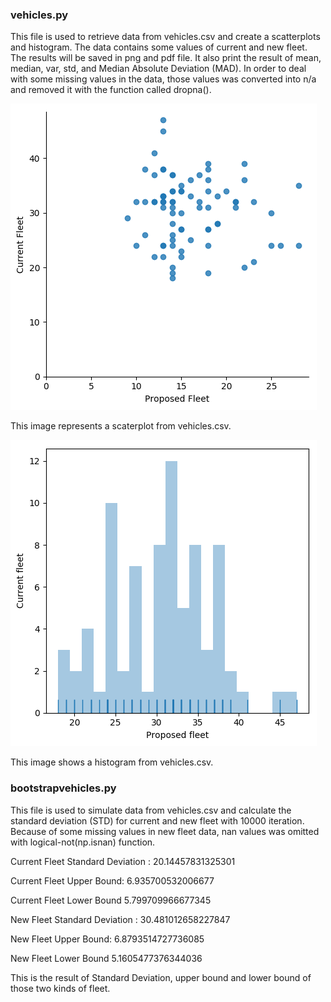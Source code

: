 ### vehicles.py

This file is used to retrieve data from vehicles.csv and create a scatterplots and histogram. The data contains some values of current and new fleet. The results will be saved in png and pdf file. It also print the result of mean, median, var, std, and Median Absolute Deviation (MAD). In order to deal with some missing values in the data, those values was converted into n/a and removed it with the function called dropna(). 

![logo](./vehiclesscaterplot.png?raw=true)

This image represents a scaterplot from vehicles.csv.

![logo](./vehicleshistogram.png?raw=true)

This image shows a histogram from vehicles.csv.



### bootstrapvehicles.py

This file is used to simulate data from vehicles.csv and calculate the standard deviation (STD) for current and new fleet with 10000 iteration. Because of some missing values in new fleet data, nan values was omitted with logical-not(np.isnan) function. 

Current Fleet Standard Deviation : 20.14457831325301

Current Fleet Upper Bound: 6.935700532006677

Current Fleet Lower Bound 5.799709966677345

New Fleet Standard Deviation : 30.481012658227847

New Fleet Upper Bound: 6.8793514727736085

New Fleet Lower Bound 5.1605477376344036

This is the result of Standard Deviation, upper bound and lower bound of those two kinds of fleet.

